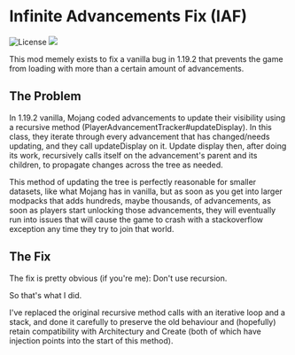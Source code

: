  # Infinite Advancements Fix (IAF)

![License](https://img.shields.io/github/license/Sollace/IAF)
![](https://img.shields.io/badge/api-fabric-orange.svg)

This mod memely exists to fix a vanilla bug in 1.19.2 that prevents the game from loading with more than a certain
amount of advancements.

## The Problem

In 1.19.2 vanilla, Mojang coded advancements to update their visibility using a recursive method (PlayerAdvancementTracker#updateDisplay).
In this class, they iterate through every advancement that has changed/needs updating, and they call updateDisplay on it.
Update display then, after doing its work, recursively calls itself on the advancement's parent and its children,
to propagate changes across the tree as needed.

This method of updating the tree is perfectly reasonable for smaller datasets, like what Mojang has in vanilla, but as soon as you get
into larger modpacks that adds hundreds, maybe thousands, of advancements, as soon as players start unlocking those advancements,
they will eventually run into issues that will cause the game to crash with a stackoverflow exception any time they try to join that world.

## The Fix

The fix is pretty obvious (if you're me): Don't use recursion.

So that's what I did.

I've replaced the original recursive method calls with an iterative loop and a stack, and done it carefully to preserve the old behaviour
and (hopefully) retain compatibility with Architectury and Create (both of which have injection points into the start of this method).
